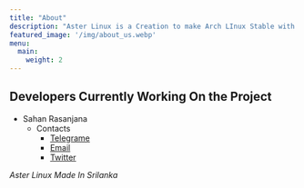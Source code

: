 ```yaml
---
title: "About" 
description: "Aster Linux is a Creation to make Arch LInux Stable with intertergration of AppImages but as of present I'm Working on It."
featured_image: '/img/about_us.webp'
menu:
  main:
    weight: 2
---
```


## Developers Currently Working On the Project 
  - Sahan Rasanjana
     - Contacts
       - [Telegrame](https://telegramme)
       - [Email](mailto:sahan.user@gmail.com)
       - [Twitter](https://twitter.com/sahan_user)

*Aster Linux Made In Srilanka*

